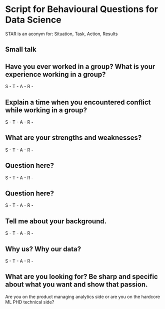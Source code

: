 # Script for Behavioural Questions for Data Science

STAR is an aconym for: Situation, Task, Action, Results

## Small talk



## Have you ever worked in a group? What is your experience working in a group?

S - 
T -
A - 
R - 

## Explain a time when you encountered conflict while working in a group?

S - 
T -
A - 
R - 

## What are your strengths and weaknesses?

S - 
T -
A - 
R - 

## Question here?

S - 
T -
A - 
R - 


## Question here?

S - 
T -
A - 
R - 



## Tell me about your background.

S - 
T -
A - 
R -

## Why us? Why our data?

S - 
T -
A - 
R -


## What are you looking for? Be sharp and specific about what you want and show that passion.
Are you on the product managing analytics side or are you on the hardcore ML PHD technical side?